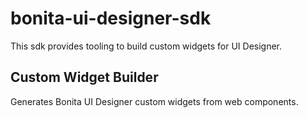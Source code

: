 # bonita-ui-designer-sdk

This sdk provides tooling to build custom widgets for UI Designer.


## Custom Widget Builder 
  
Generates Bonita UI Designer custom widgets from web components.


